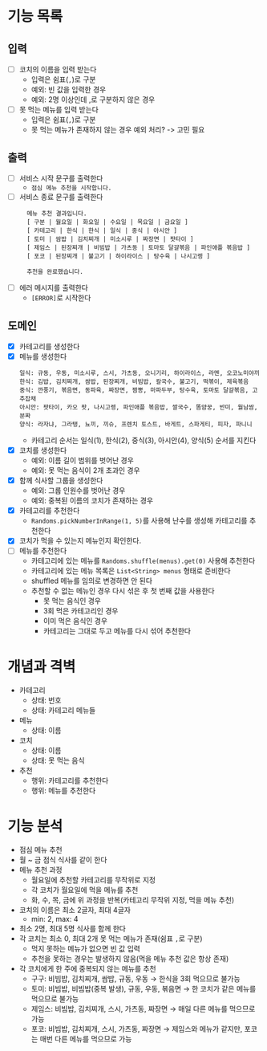 # 기능 목록

## 입력

- [ ] 코치의 이름을 입력 받는다
  - 입력은 쉼표(`,`)로 구분
  - 예외: 빈 값을 입력한 경우
  - 예외: 2명 이상인데 ,로 구분하지 않은 경우
- [ ] 못 먹는 메뉴를 입력 받는다
  - 입력은 쉼표(`,`)로 구분
  - 못 먹는 메뉴가 존재하지 않는 경우 예외 처리? -> 고민 필요

## 출력

- [ ] 서비스 시작 문구를 출력한다
  - `점심 메뉴 추천을 시작합니다.`
- [ ] 서비스 종료 문구를 출력한다
  ```text
    메뉴 추천 결과입니다.
    [ 구분 | 월요일 | 화요일 | 수요일 | 목요일 | 금요일 ]
    [ 카테고리 | 한식 | 한식 | 일식 | 중식 | 아시안 ]
    [ 토미 | 쌈밥 | 김치찌개 | 미소시루 | 짜장면 | 팟타이 ]
    [ 제임스 | 된장찌개 | 비빔밥 | 가츠동 | 토마토 달걀볶음 | 파인애플 볶음밥 ]
    [ 포코 | 된장찌개 | 불고기 | 하이라이스 | 탕수육 | 나시고렝 ]
    
    추천을 완료했습니다.
  ```
- [ ] 에러 메시지를 출력한다
  - `[ERROR]`로 시작한다

## 도메인

- [x] 카테고리를 생성한다
- [x] 메뉴를 생성한다
  ```text
  일식: 규동, 우동, 미소시루, 스시, 가츠동, 오니기리, 하이라이스, 라멘, 오코노미야끼
  한식: 김밥, 김치찌개, 쌈밥, 된장찌개, 비빔밥, 칼국수, 불고기, 떡볶이, 제육볶음
  중식: 깐풍기, 볶음면, 동파육, 짜장면, 짬뽕, 마파두부, 탕수육, 토마토 달걀볶음, 고추잡채
  아시안: 팟타이, 카오 팟, 나시고렝, 파인애플 볶음밥, 쌀국수, 똠얌꿍, 반미, 월남쌈, 분짜
  양식: 라자냐, 그라탱, 뇨끼, 끼슈, 프렌치 토스트, 바게트, 스파게티, 피자, 파니니
  ```
  - 카테고리 순서는 일식(1), 한식(2), 중식(3), 아시안(4), 양식(5) 순서를 지킨다
- [x] 코치를 생성한다
  - 예외: 이름 길이 범위를 벗어난 경우
  - 예외: 못 먹는 음식이 2개 초과인 경우
- [x] 함께 식사할 그룹을 생성한다
  - 예외: 그룹 인원수를 벗어난 경우
  - 예외: 중복된 이름의 코치가 존재하는 경우
- [x] 카테고리를 추천한다
  - `Randoms.pickNumberInRange(1, 5)`를 사용해 난수를 생성해 카테고리를 추천한다
- [x] 코치가 먹을 수 있는지 메뉴인지 확인한다.
- [ ] 메뉴를 추천한다
  - 카테고리에 있는 메뉴를 `Randoms.shuffle(menus).get(0)` 사용해 추천한다
  - 카테고리에 있는 메뉴 목록은 `List<String> menus` 형태로 준비한다
  - shuffled 메뉴를 임의로 변경하면 안 된다
  - 추천할 수 없는 메뉴인 경우 다시 섞은 후 첫 번째 값을 사용한다
    - 못 먹는 음식인 경우
    - 3회 먹은 카테고리인 경우
    - 이미 먹은 음식인 경우 
    - 카테고리는 그대로 두고 메뉴를 다시 섞어 추천한다

# 개념과 격벽
- 카테고리
  - 상태: 번호
  - 상태: 카테고리 메뉴들
- 메뉴
  - 상태: 이름
- 코치
  - 상태: 이름
  - 상태: 못 먹는 음식
- 추천
  - 행위: 카테고리를 추천한다 
  - 행위: 메뉴를 추천한다

# 기능 분석
- 점심 메뉴 추천
- 월 ~ 금 점식 식사를 같이 한다
- 메뉴 추천 과정
  - 월요일에 추천할 카테고리를 무작위로 지정
  - 각 코치가 월요일에 먹을 메뉴를 추천
  - 화, 수, 목, 금에 위 과정을 반복(카테고리 무작위 지정, 먹을 메뉴 추천)
- 코치의 이름은 최소 2글자, 최대 4글자
  - min: 2, max: 4
- 최소 2명, 최대 5명 식사를 함께 한다
- 각 코치는 최소 0, 최대 2개 못 먹는 메뉴가 존재(쉼표 `,`로 구분)
  - 먹지 못하는 메뉴가 없으면 빈 값 입력
  - 추천을 못하는 경우는 발생하지 않음(먹을 메뉴 추천 값은 항상 존재)
- 각 코치에게 한 주에 중복되지 않는 메뉴를 추천
  - 구구: 비빔밥, 김치찌개, 쌈밥, 규동, 우동 → 한식을 3회 먹으므로 불가능
  - 토미: 비빔밥, 비빔밥(중복 발생), 규동, 우동, 볶음면 → 한 코치가 같은 메뉴를 먹으므로 불가능
  - 제임스: 비빔밥, 김치찌개, 스시, 가츠동, 짜장면 → 매일 다른 메뉴를 먹으므로 가능
  - 포코: 비빔밥, 김치찌개, 스시, 가츠동, 짜장면 → 제임스와 메뉴가 같지만, 포코는 매번 다른 메뉴를 먹으므로 가능
